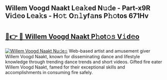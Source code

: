 ## Willem Voogd Naakt L𝚎a𝚔ed N𝚞𝚍e - Part-x9R Vi𝚍𝚎o L𝚎a𝚔s - H𝚘𝚝 O𝚗𝚕yf𝚊ns P𝚑𝚘tos 671Hv

# <h2><a href="http://kf273bi.oniu.top/?m=Willem+Voogd+Naakt">🔗👉 🔴 Willem Voogd Naakt P𝚑ot𝚘𝚜 V𝚒d𝚎o</a></h2>

[![Willem Voogd Naakt Nu𝚍e𝚜](https://i.imgur.com/0qMVB7G.gif)](http://kf273bi.oniu.top/?m=Willem+Voogd+Naakt)
Web-based artist and amusement giver Willem Voogd Naakt, known for disseminating dance and lifestyle knowledge through trending dance trends and short videos. Gifted fire eater Willem Voogd Naakt, famed for their exceptional skills and accomplishments in consuming fire safely.  
